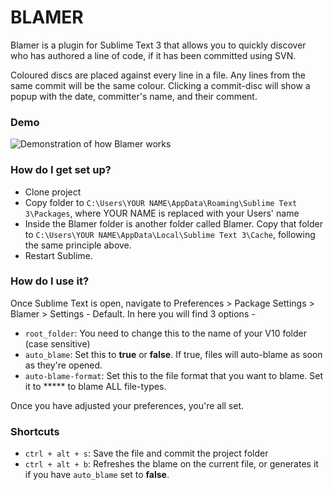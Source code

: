 # BLAMER #

Blamer is a plugin for Sublime Text 3 that allows you to quickly discover who has authored a line of code, if it has been committed using SVN.

Coloured discs are placed against every line in a file. Any lines from the same commit will be the same colour. Clicking a commit-disc will show a popup with the date, committer's name, and their comment.

### Demo ###

![Demonstration of how Blamer works](http://www.beaugust.co.uk/img/demos/blamer.gif)

### How do I get set up? ###

* Clone project 
* Copy folder to `C:\Users\YOUR NAME\AppData\Roaming\Sublime Text 3\Packages`, where YOUR NAME is replaced with your Users' name
* Inside the Blamer folder is another folder called Blamer. Copy that folder to `C:\Users\YOUR NAME\AppData\Local\Sublime Text 3\Cache`, following the same principle above. 
* Restart Sublime.

### How do I use it? ###

Once Sublime Text is open, navigate to Preferences > Package Settings > Blamer > Settings - Default. In here you will find 3 options -

* `root_folder`: You need to change this to the name of your V10 folder (case sensitive)
* `auto_blame`: Set this to **true** or **false**. If true, files will auto-blame as soon as they're opened.
* `auto-blame-format`: Set this to the file format that you want to blame. Set it to ***** to blame ALL file-types.

Once you have adjusted your preferences, you're all set.

### Shortcuts ###

* `ctrl + alt + s`: Save the file and commit the project folder
* `ctrl + alt + b`: Refreshes the blame on the current file, or generates it if you have `auto_blame` set to **false**.